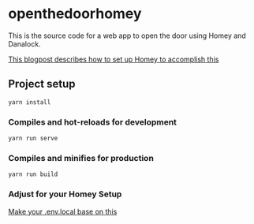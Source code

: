 # openthedoorhomey

This is the source code for a web app to open the door using Homey and Danalock.

[This blogpost describes how to set up Homey to accomplish this](https://medium.com/@itrond/unlock-your-door-with-you-phone-eadda0d9e068)

## Project setup
```
yarn install
```

### Compiles and hot-reloads for development
```
yarn run serve
```

### Compiles and minifies for production
```
yarn run build
```

### Adjust for your Homey Setup
[Make your .env.local base on this](https://github.com/itrond/HomeyAppOpenDoor/blob/master/.example.env.local)


